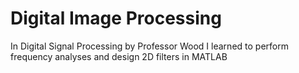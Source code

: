 # Digital Image Processing

In Digital Signal Processing by Professor Wood I learned to perform frequency analyses and design 2D filters in MATLAB
